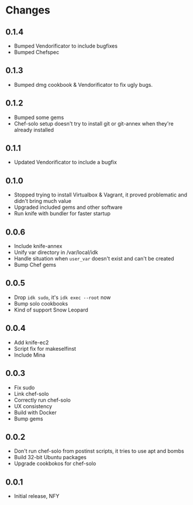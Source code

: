 Changes
=======

0.1.4
-----
 - Bumped Vendorificator to include bugfixes
 - Bumped Chefspec

0.1.3
-----
 - Bumped dmg cookbook & Vendorificator to fix ugly bugs.

0.1.2
-----
 - Bumped some gems
 - Chef-solo setup doesn't try to install git or git-annex when
   they're already installed

0.1.1
-----
 - Updated Vendorificator to include a bugfix

0.1.0
-----
 - Stopped trying to install Virtualbox & Vagrant, it proved
   problematic and didn't bring much value
 - Upgraded included gems and other software
 - Run knife with bundler for faster startup

0.0.6
-----
 - Include knife-annex
 - Unify var directory in /var/local/idk
 - Handle situation when `user_var` doesn't exist and can't be created
 - Bump Chef gems

0.0.5
-----
 - Drop `idk sudo`, it's `idk exec --root` now
 - Bump solo cookbooks
 - Kind of support Snow Leopard

0.0.4
-----
 - Add knife-ec2
 - Script fix for makeselfinst
 - Include Mina

0.0.3
-----
 - Fix sudo
 - Link chef-solo
 - Correctly run chef-solo
 - UX consistency
 - Build with Docker
 - Bump gems

0.0.2
-----

 - Don't run chef-solo from postinst scripts, it tries to use apt and
   bombs
 - Build 32-bit Ubuntu packages
 - Upgrade cookbokos for chef-solo

0.0.1
-----

 - Initial release, NFY
